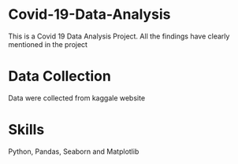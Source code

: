 # Covid-19-Data-Analysis
This is a Covid 19 Data Analysis Project. All  the findings have clearly mentioned in the project

# Data Collection
Data were collected from kaggale website

# Skills
Python, Pandas, Seaborn and Matplotlib
